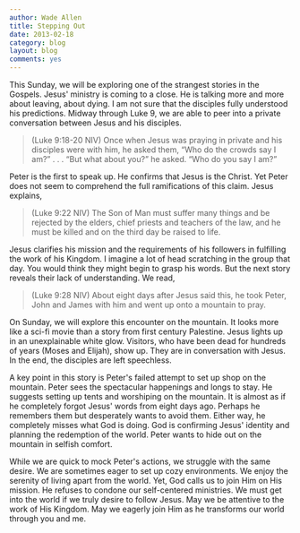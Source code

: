 ```yaml
---
author: Wade Allen
title: Stepping Out
date: 2013-02-18
category: blog
layout: blog
comments: yes
---
```


This Sunday, we will be exploring one of the strangest stories in the Gospels. Jesus' ministry is coming to a close. He is talking more and more about leaving, about dying. I am not sure that the disciples fully understood his predictions. Midway through Luke 9, we are able to peer into a private conversation between Jesus and his disciples.

>(Luke 9:18-20 NIV) Once when Jesus was praying in private and his disciples were with him, he asked them, “Who do the crowds say I am?” . . . “But what about you?” he asked. “Who do you say I am?” 

Peter is the first to speak up. He confirms that Jesus is the Christ. Yet Peter does not seem to comprehend the full ramifications of this claim. Jesus explains,

>(Luke 9:22 NIV) The Son of Man must suffer many things and be rejected by the elders, chief priests and teachers of the law, and he must be killed and on the third day be raised to life. 

Jesus clarifies his mission and the requirements of his followers in fulfilling the work of his Kingdom. I imagine a lot of head scratching in the group that day. You would think they might begin to grasp his words. But the next story reveals their lack of understanding. We read,

>(Luke 9:28 NIV) About eight days after Jesus said this, he took Peter, John and James with him and went up onto a mountain to pray.

On Sunday, we will explore this encounter on the mountain. It looks more like a sci-fi movie than a story from first century Palestine. Jesus lights up in an unexplainable white glow. Visitors, who have been dead for hundreds of years (Moses and Elijah), show up. They are in conversation with Jesus. In the end, the disciples are left speechless. 

A key point in this story is Peter's failed attempt to set up shop on the mountain. Peter sees the spectacular happenings and longs to stay. He suggests setting up tents and worshiping on the mountain. It is almost as if he completely forgot Jesus' words from eight days ago. Perhaps he remembers them but desperately wants to avoid them. Either way, he completely misses what God is doing. God is confirming Jesus' identity and planning the redemption of the world. Peter wants to hide out on the mountain in selfish comfort. 

While we are quick to mock Peter's actions, we struggle with the same desire. We are sometimes eager to set up cozy environments. We enjoy the serenity of living apart from the world. Yet, God calls us to join Him on His mission. He refuses to condone our self-centered ministries. We must get into the world if we truly desire to follow Jesus. May we be attentive to the work of His Kingdom. May we eagerly join Him as he transforms our world through you and me.
